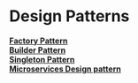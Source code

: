 # Design Patterns
[__Factory Pattern__](FactoryPattern.md)  
[__Builder Pattern__](Builder.md)  
[__Singleton Pattern__](SingletonPattern.md)  
[__Microservices Design pattern__](microservice_design_patterns.md) 
